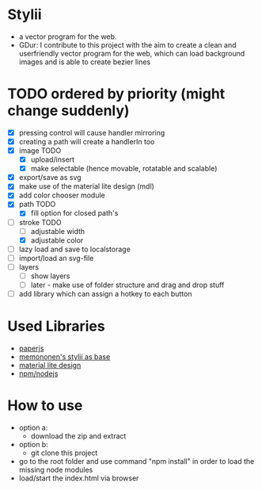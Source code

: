 # Stylii
 - a vector program for the web.
 - GDur: I contribute to this project with the aim to create a clean and userfriendly vector program for the web, which can load background images and is able to create bezier lines
 
TODO ordered by priority (might change suddenly)
==
  - [x] pressing control will cause handler mirroring
  - [x] creating a path will create a handlerIn too
  - [x] image TODO
    - [x] upload/insert
    - [x] make selectable (hence movable, rotatable and scalable)
  - [x] export/save as svg
  - [x] make use of the material lite design (mdl)
  - [x] add color chooser module
  - [x] path TODO
    - [x] fill option for closed path's
  - [ ] stroke TODO
    - [ ] adjustable width
    - [x] adjustable color
  - [ ] lazy load and save to localstorage
  - [ ] import/load an svg-file
  - [ ] layers
    - [ ] show layers
    - [ ] later - make use of folder structure and drag and drop stuff
  - [ ] add library which can assign a hotkey to each button

Used Libraries
==
 - [paperjs](http://paperjs.org/)
 - [memononen's stylii as base](https://github.com/memononen/stylii)
 - [material lite design](http://www.getmdl.io/)
 - [npm/nodejs](https://nodejs.org/en/)
  
How to use
==
  - option a:
    - download the zip and extract
  - option b:
    - git clone this project
  - go to the root folder and use command "npm install" in order to load the missing node modules
  - load/start the index.html via browser